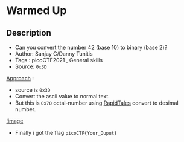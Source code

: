 # Warmed Up

## Description
- Can you convert the number 42 (base 10) to binary (base 2)? 
- Author: Sanjay C/Danny Tunitis
- Tags  : picoCTF2021 , General skills
- Source: `0x3D`

<ins>Approach</ins> :
- source is `0x3D`
- Convert the ascii value to normal text.
- But this is `0x70` octal-number using [RapidTales](https://www.rapidtables.com/convert/number/hex-to-decimal.html) convert to desimal number.

[!image](https://cybercrack.net/wp-content/uploads/2019/10/asciitable.png)

- Finally i got the flag `picoCTF{Your_Ouput}`
